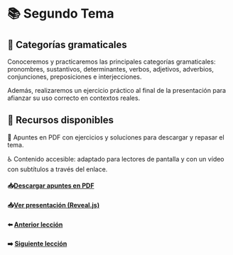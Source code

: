 # 📚 Segundo Tema

## 🧩 Categorías gramaticales  
Conoceremos y practicaremos las principales categorías gramaticales:  
pronombres, sustantivos, determinantes, verbos, adjetivos, adverbios,  
conjunciones, preposiciones e interjecciones.  

Además, realizaremos un ejercicio práctico al final de la presentación para afianzar su uso correcto en contextos reales.

## 🧰 Recursos disponibles  
📄 Apuntes en PDF con ejercicios y soluciones para descargar y repasar el tema.

♿ Contenido accesible: adaptado para lectores de pantalla y con un vídeo con subtítulos a través del enlace.  

#### 📥<a href="/02-Categorias-Gramaticales/dist/Categorias-Gramaticales.pdf" target="_blank">Descargar apuntes en PDF</a>

#### 📥<a href="/02-Categorias-Gramaticales/dist/index.html" target="_blank">Ver presentación (Reveal.js)</a>

#### ⬅️ [Anterior lección](../01-Lecciones/README.md)
#### ➡️ [Siguiente lección](../03-Guia%20de%20viaje/README.md)
